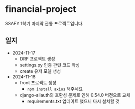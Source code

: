# financial-project
SSAFY 1학기 마지막 관통 프로젝트입니다.

## 일지
- 2024-11-17
    - DRF 프로젝트 생성
    - settings.py 인증 관련 코드 작성
    - create 유저 모델 생성
- 2024-11-18
    - front 프로젝트 생성
        - `npm install axios` 해주세요
    - django-allauth의 호환성 문제로 인해 0.54.0 버전으로 교체
        - requirements.txt 업데이트 했으니 다시 설치할 것